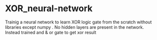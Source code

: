 # XOR_neural-network
Trainig a neural network to learn XOR logic gate from the scratch without libraries except numpy .
No hidden layers are present in the network.
Instead trained and & or gate to get xor result
